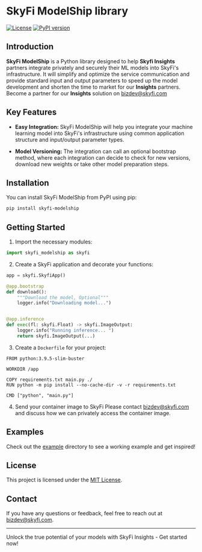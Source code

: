 # SkyFi ModelShip library

[![License](https://img.shields.io/badge/License-MIT-blue.svg)](LICENSE)
[![PyPI version](https://badge.fury.io/py/skyfi-modelship.svg)](https://badge.fury.io/py/skyfi-modelship)

## Introduction

**SkyFi ModelShip** is a Python library designed to help **Skyfi Insights** partners integrate privately and securely their ML models into SkyFi's infrastructure. It will simplify and optimize the service communication and provide standard input and output parameters to speed up the model development and shorten the time to market for our **Insights** partners. Become a partner for our **Insights** solution on bizdev@skyfi.com

## Key Features

- **Easy Integration:** SkyFi ModelShip will help you integrate your machine learning model into SkyFi's infrastructure using common application structure and input/output parameter types.

- **Model Versioning:** The integration can call an optional bootstrap method, where each integration can decide to check for new versions, download new weights or take other model preparation steps.


## Installation

You can install SkyFi ModelShip from PyPI using pip:

```bash
pip install skyfi-modelship
```

## Getting Started

1. Import the necessary modules:

```python
import skyfi_modelship as skyfi
```

2. Create a SkyFi application and decorate your functions:

```python
app = skyfi.SkyfiApp()

@app.bootstrap
def download():
    """Download the model, Optional"""
    logger.info("Downloading model...")


@app.inference
def exec(fl: skyfi.Float) -> skyfi.ImageOutput:
    logger.info("Running inference... ")
    return skyfi.ImageOutput(...)

```

3. Create a `Dockerfile` for your project:
```
FROM python:3.9.5-slim-buster

WORKDIR /app

COPY requirements.txt main.py ./
RUN python -m pip install --no-cache-dir -v -r requirements.txt

CMD ["python", "main.py"]

```

4. Send your container image to SkyFi
Please contact bizdev@skyfi.com and discuss how we can privately access the container image.

## Examples

Check out the [example](example) directory to see a working example and get inspired!

## License

This project is licensed under the [MIT License](LICENSE).

## Contact

If you have any questions or feedback, feel free to reach out at [bizdev@skyfi.com](mailto:bizdev@skyfi.com).

---

Unlock the true potential of your models with SkyFi Insights - Get started now!

